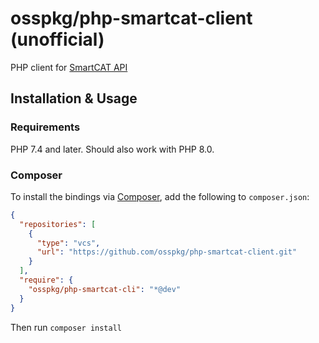 # osspkg/php-smartcat-client  (unofficial)

PHP client for [SmartCAT API](https://developers.smartcat.com/getting-started/#getting-started)


## Installation & Usage

### Requirements

PHP 7.4 and later.
Should also work with PHP 8.0.

### Composer

To install the bindings via [Composer](https://getcomposer.org/), add the following to `composer.json`:

```json
{
  "repositories": [
    {
      "type": "vcs",
      "url": "https://github.com/osspkg/php-smartcat-client.git"
    }
  ],
  "require": {
    "osspkg/php-smartcat-cli": "*@dev"
  }
}
```

Then run `composer install`
